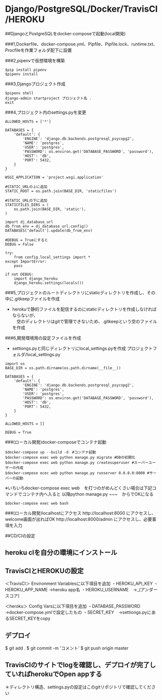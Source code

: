 # Django/PostgreSQL/Docker/TravisCI/HEROKU
##DjangoとPostgreSQLをdocker-composeで起動(local開発)

###1,Dockerfile、docker-compose.yml、Pipfile、Pipfile.lock、runtime.txt、Procfileを作業フォルダ配下に設置

###2,pipenvで仮想環境を構築
```
$pip install pipenv
$pipenv install
```

###3,Djangoプロジェクト作成
```
$pipenv shell
django-admin startproject プロジェクト名 .
exit
```

###4,プロジェクト内のsettings.pyを変更
```
ALLOWED_HOSTS = ['*']

DATABASES = {
    'default': {
        'ENGINE': 'django.db.backends.postgresql_psycopg2',
        'NAME': 'postgres',
        'USER': 'postgres',
        'PASSWORD': os.environ.get('DATABASE_PASSWORD', 'password'),
        'HOST': 'db',
        'PORT': 5432,
    }
}

WSGI_APPLICATION = 'project.wsgi.application'

#STATIC_URLの上に追加
STATIC_ROOT = os.path.join(BASE_DIR, 'staticfiles')

#STATIC_URLの下に追加
STATICFILES_DIRS = (
    os.path.join(BASE_DIR, 'static'),
)

import dj_database_url
db_from_env = dj_database_url.config()
DATABASES['default'].update(db_from_env)

#DEBUG = Trueにすると
DEBUG = False

try:
    from config.local_settings import *
except ImportError:
    pass

if not DEBUG:
    import django_heroku
    django_heroku.settings(locals())
```
###5,プロジェクトのルートディレクトリにstaticディレクトリを作成し、その中に.gitkeepファイルを作成
- herokuで静的ファイルを配信するのにstaticディレクトリを作成しなければならないが、<br>
　空のディレクトリはgitで管理できないため、.gitkeepという空のファイルを作成
 
###6,開発環境用の設定ファイルを作成
- settiongs.pyと同じディレクトリにlocal_settings.pyを作成
プロジェクトフォルダ/local_settings.py
```
import os
BASE_DIR = os.path.dirname(os.path.dirname(__file__))

DATABASES = {
    'default': {
        'ENGINE': 'django.db.backends.postgresql_psycopg2',
        'NAME': 'postgres',
        'USER': 'postgres',
        'PASSWORD': os.environ.get('DATABASE_PASSWORD', 'password'),
        'HOST': 'db',
        'PORT': 5432,
    }
}

ALLOWED_HOSTS = []

DEBUG = True

```

###(ローカル開発)docker-composeでコンテナ起動
```
$docker-compose up --build -d　#コンテナ起動
$docker-compose exec web python manage.py migrate #DBの初期化
$docker-compose exec web python manage.py createsuperuser #スーパーユーザーの作成
$docker-compose ecec web python manage.py runserver 0.0.0.0:8000 #サーバーの起動
```
※いちいちdocker-compose exec web　を打つのがめんどくさい場合は下記コマンドでコンテナ内へ入ると
以降python manage.py ~~~　からでOKになる
```
$docker-compose exec web bash
```
###(ローカル開発)localhostにアクセス
http://localhost:8000 にアクセスし、welcome画面が出ればOK
http://localhost:8000/admin にアクセスし、必要事項を入力

##CD/CIの設定
## heroku clを自分の環境にインストール
## TravisCIとHEROKUの設定
＜TravisCI＞
Environment Variablesに以下項目を追加
・HEROKU_API_KEY 
・HEROKU_APP_NAME →heroku app名
・HEROKU_USERNAME　→_(アンダースコア)

＜heroku＞
Config Varsに以下項目を追加
・DATABASE_PASSWORD →docker-compose.ymlで設定したもの
・SECRET_KEY　→settiongs.pyにあるSECRET_KEYをcopy

## デプロイ
$ git add .
$ git commit -m 'コメント'
$ git push origin master

## TravisCIのサイトでlogを確認し、デプロイが完了していればherokuでOpen appする


＊ディレクトリ構造、settings.pyの設定はこのgitリポジトリで確認してください



